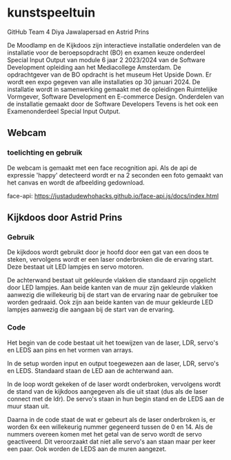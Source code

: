 # kunstspeeltuin
GitHub Team 4 Diya Jawalapersad en Astrid Prins

De Moodlamp en de Kijkdoos zijn interactieve installatie onderdelen van de installatie voor de beroepsopdracht (BO) en examen keuze onderdeel Special Input Output van module 6 jaar 2 2023/2024 van de Software Development opleiding aan het Mediacollege Amsterdam. 
De opdrachtgever van de BO opdracht is het museum Het Upside Down. Er wordt een expo gegeven van alle installaties op 30 januari 2024.
De installatie wordt in samenwerking gemaakt met de opleidingen Ruimtelijke Vormgever, Software Development en E-commerce Design.
Onderdelen van de installatie gemaakt door de Software Developers
Tevens is het ook een Examenonderdeel Special Input Output.

## Webcam
### toelichting en gebruik
De webcam is gemaakt met een face recognition api. Als de api de expressie 'happy' detecteerd wordt er na 2 seconden een foto gemaakt van het canvas en wordt de afbeelding gedownload.

face-api: https://justadudewhohacks.github.io/face-api.js/docs/index.html

## Kijkdoos door Astrid Prins 
### Gebruik
De kijkdoos wordt gebruikt door je hoofd door een gat van een doos te steken, vervolgens wordt er een laser onderbroken die de ervaring start. Deze bestaat uit LED lampjes en servo motoren.

De achterwand bestaat uit gekleurde vlakken die standaard zijn opgelicht door LED lampjes. Aan beide kanten van de muur zijn gekleurde vlakken aanwezig die willekeurig bij de start van de ervaring naar de gebruiker toe worden gedraaid. Ook zijn aan beide kanten van de muur gekleurde LED lampjes aanwezig die aangaan bij de start van de ervaring.

### Code
Het begin van de code bestaat uit het toewijzen van de laser, LDR, servo's en LEDS aan pins en het vormen van arrays.

In de setup worden input en output toegewezen aan de laser, LDR, servo's en  LEDS. 
Standaard staan de LED aan de achterwand aan.

In de loop wordt gekeken of de laser wordt onderbroken, vervolgens wordt de stand van de kijkdoos aangegeven als die uit staat (dus als de laser connect met de ldr). De servo's staan in hun begin stand en de LEDS aan de muur staan uit.

Daarna in de code staat de wat er gebeurt als de laser onderbroken is, er worden 6x een willekeurig nummer gegeneerd tussen de 0 en 14. Als de nummers overeen komen met het getal van de servo wordt de servo geactiveerd. Dit veroorzaakt dat niet alle servo's aan staan maar per keer een paar.
Ook worden de LEDS aan de muren aangezet.
